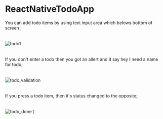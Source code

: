 # ReactNativeTodoApp
You can add todo items by using text input area which belows bottom of screen ; </br></br></br>
![todo1](https://user-images.githubusercontent.com/58750417/135709888-3880c93c-c5fc-4825-94ad-0c4f0df94aa5.png)
<br>
<br>
<br>
If you don't enter a todo then you got an allert and it say hey I need a name for todo; </br></br></br>
![todo_validation](https://user-images.githubusercontent.com/58750417/135709892-2c408e1b-81c9-49b4-8678-02e1d3f48dfa.png)
</br></br></br>
If you press a todo item, then it's status changed to the opposite; </br></br></br>
![todo_done](https://user-images.githubusercontent.com/58750417/135709894-0f161e9a-742a-46a5-9ce6-f89209b498b8.png)
)
